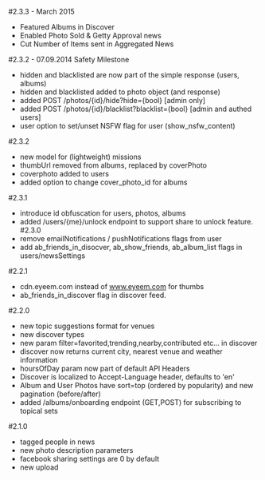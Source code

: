 #2.3.3 - March 2015

- Featured Albums in Discover
- Enabled Photo Sold & Getty Approval news
- Cut Number of Items sent in Aggregated News

#2.3.2 - 07.09.2014 Safety Milestone
- hidden and blacklisted are now part of the simple response (users, albums)
- hidden and blacklisted added to photo object (and response)
- added POST /photos/{id}/hide?hide={bool} [admin only]
- added POST /photos/{id}/blacklist?blacklist={bool} [admin and authed users]
- user option to set/unset NSFW flag for user (show_nsfw_content)

#2.3.2
- new model for (lightweight) missions
- thumbUrl removed from albums, replaced by coverPhoto
- coverphoto added to users
- added option to change cover_photo_id for albums

#2.3.1
- introduce id obfuscation for users, photos, albums
- added /users/{me}/unlock endpoint to support share to unlock feature.
#2.3.0
- remove emailNotifications / pushNotifications flags from user
- add ab_friends_in_disocver, ab_show_friends, ab_album_list flags in users/newsSettings

#2.2.1
- cdn.eyeem.com instead of www.eyeem.com for thumbs
- ab_friends_in_discover flag in discover feed.

#2.2.0
- new topic suggestions format for venues
- new discover types
- new param filter=favorited,trending,nearby,contributed etc... in discover
- discover now returns current city, nearest venue and weather information
- hoursOfDay param now part of default API Headers
- Discover is localized to Accept-Language header, defaults to 'en'
- Album and User Photos have sort=top (ordered by popularity) and new pagination (before/after)
- added /albums/onboarding endpoint (GET,POST) for subscribing to topical sets


#2.1.0

 - tagged people in news
 - new photo description parameters
 - facebook sharing settings are 0 by default
 - new upload
